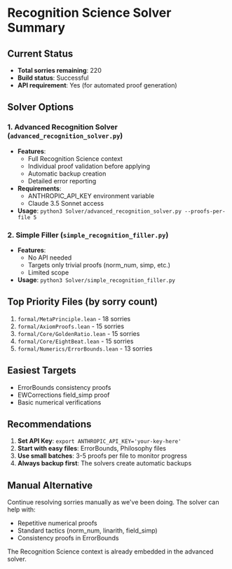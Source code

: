# Recognition Science Solver Summary

## Current Status
- **Total sorries remaining**: 220
- **Build status**: Successful
- **API requirement**: Yes (for automated proof generation)

## Solver Options

### 1. Advanced Recognition Solver (`advanced_recognition_solver.py`)
- **Features**: 
  - Full Recognition Science context
  - Individual proof validation before applying
  - Automatic backup creation
  - Detailed error reporting
- **Requirements**: 
  - ANTHROPIC_API_KEY environment variable
  - Claude 3.5 Sonnet access
- **Usage**: `python3 Solver/advanced_recognition_solver.py --proofs-per-file 5`

### 2. Simple Filler (`simple_recognition_filler.py`)
- **Features**: 
  - No API needed
  - Targets only trivial proofs (norm_num, simp, etc.)
  - Limited scope
- **Usage**: `python3 Solver/simple_recognition_filler.py`

## Top Priority Files (by sorry count)
1. `formal/MetaPrinciple.lean` - 18 sorries
2. `formal/AxiomProofs.lean` - 15 sorries  
3. `formal/Core/GoldenRatio.lean` - 15 sorries
4. `formal/Core/EightBeat.lean` - 15 sorries
5. `formal/Numerics/ErrorBounds.lean` - 13 sorries

## Easiest Targets
- ErrorBounds consistency proofs
- EWCorrections field_simp proof
- Basic numerical verifications

## Recommendations

1. **Set API Key**: `export ANTHROPIC_API_KEY='your-key-here'`
2. **Start with easy files**: ErrorBounds, Philosophy files
3. **Use small batches**: 3-5 proofs per file to monitor progress
4. **Always backup first**: The solvers create automatic backups

## Manual Alternative
Continue resolving sorries manually as we've been doing. The solver can help with:
- Repetitive numerical proofs
- Standard tactics (norm_num, linarith, field_simp)
- Consistency proofs in ErrorBounds

The Recognition Science context is already embedded in the advanced solver. 